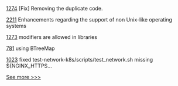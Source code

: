 
[1274](https://github.com/hyperledger/solang/pull/1274) [Fix] Removing the duplicate code.

[2211](https://github.com/hyperledger/aries-cloudagent-python/pull/2211) Enhancements regarding the support of non Unix-like operating systems

[1273](https://github.com/hyperledger/solang/pull/1273) modifiers are allowed in libraries

[781](https://github.com/hyperledger/aries-rfcs/pull/781) using BTreeMap

[1023](https://github.com/hyperledger/fabric-samples/pull/1023) fixed test-network-k8s/scripts/test_network.sh missing  ${NGINX_HTTPS…


[See more >>>](https://start-here.hyperledger.org/pull-requests)
